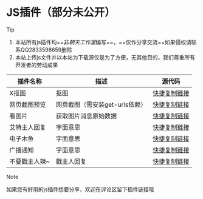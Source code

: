 # JS插件（部分未公开）

> [!tip]
> 1. 本站所有js插件均==非*朝天工作室*编写==，==仅作分享交流==如果侵权请联系QQ2833598659删除
> 2. 本站上传js文件并以本站为下载源仅是为了方便，无其他目的，我们尊重所有开发者的劳动成果

<div align="center">

| 插件名称 | 描述 | 源代码 |
| ------- | ---- | ------- |
| X抠图 | 抠图 | [快捷复制链接](/js/xkoutu.md) |
| 网页截图预览 | 网页截图（需安装get-urls依赖） | [快捷复制链接](/js/webview.md) |
| 看图片 | 获取图片消息原始数据 | [快捷复制链接](/js/kantupian.md) |
| 艾特主人回复 | 字面意思 | [快捷复制链接](/js/atadminreply.md) |
| 电子木鱼 | 字面意思 | [快捷复制链接](/js/dianzimuyu.md) |
| 广播通知 | 字面意思 | [快捷复制链接](/js/guangbotongzhi.md) |
| 不要戳主人辣~ | 戳主人回复 | [快捷复制链接](/js/dontpadmin.md)  |

</div>

> [!note]
> 如果您有好用的js插件想要分享，欢迎在评论区留下插件链接哦


<Share colorful />